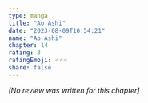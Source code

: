 ```yaml
---
type: manga
title: "Ao Ashi"
date: "2023-08-09T10:54:21"
name: "Ao Ashi"
chapter: 14
rating: 3
ratingEmoji: ⭐️⭐️⭐️
share: false
---
```


*[No review was written for this chapter]*
